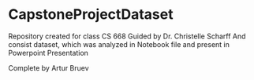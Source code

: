 # CapstoneProjectDataset
Repository created for class CS 668
Guided by Dr. Christelle Scharff
And consist dataset, which was analyzed in Notebook file and present in Powerpoint Presentation

Complete by Artur Bruev
